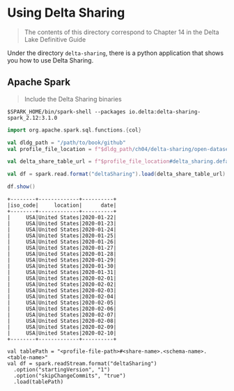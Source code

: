 # Using Delta Sharing
> The contents of this directory correspond to Chapter 14 in the Delta Lake Definitive Guide

Under the directory `delta-sharing`, there is a python application that shows you how to use Delta Sharing.

## Apache Spark
> Include the Delta Sharing binaries
~~~
$SPARK_HOME/bin/spark-shell --packages io.delta:delta-sharing-spark_2.12:3.1.0
~~~

~~~scala
import org.apache.spark.sql.functions.{col}

val dldg_path = "/path/to/book/github"
val profile_file_location = f"$dldg_path/ch04/delta-sharing/open-datasets.share"

val delta_share_table_url = f"$profile_file_location#delta_sharing.default.owid-covid-data"

val df = spark.read.format("deltaSharing").load(delta_share_table_url).select("iso_code", "location", "date").where(col("iso_code").equalTo("USA"))

df.show()
~~~

~~~
+--------+-------------+----------+
|iso_code|     location|      date|
+--------+-------------+----------+
|     USA|United States|2020-01-22|
|     USA|United States|2020-01-23|
|     USA|United States|2020-01-24|
|     USA|United States|2020-01-25|
|     USA|United States|2020-01-26|
|     USA|United States|2020-01-27|
|     USA|United States|2020-01-28|
|     USA|United States|2020-01-29|
|     USA|United States|2020-01-30|
|     USA|United States|2020-01-31|
|     USA|United States|2020-02-01|
|     USA|United States|2020-02-02|
|     USA|United States|2020-02-03|
|     USA|United States|2020-02-04|
|     USA|United States|2020-02-05|
|     USA|United States|2020-02-06|
|     USA|United States|2020-02-07|
|     USA|United States|2020-02-08|
|     USA|United States|2020-02-09|
|     USA|United States|2020-02-10|
+--------+-------------+----------+
~~~

~~~
val tablePath = "<profile-file-path>#<share-name>.<schema-name>.<table-name>"
val df = spark.readStream.format("deltaSharing")
  .option("startingVersion", "1")
  .option("skipChangeCommits", "true")
  .load(tablePath)
~~~